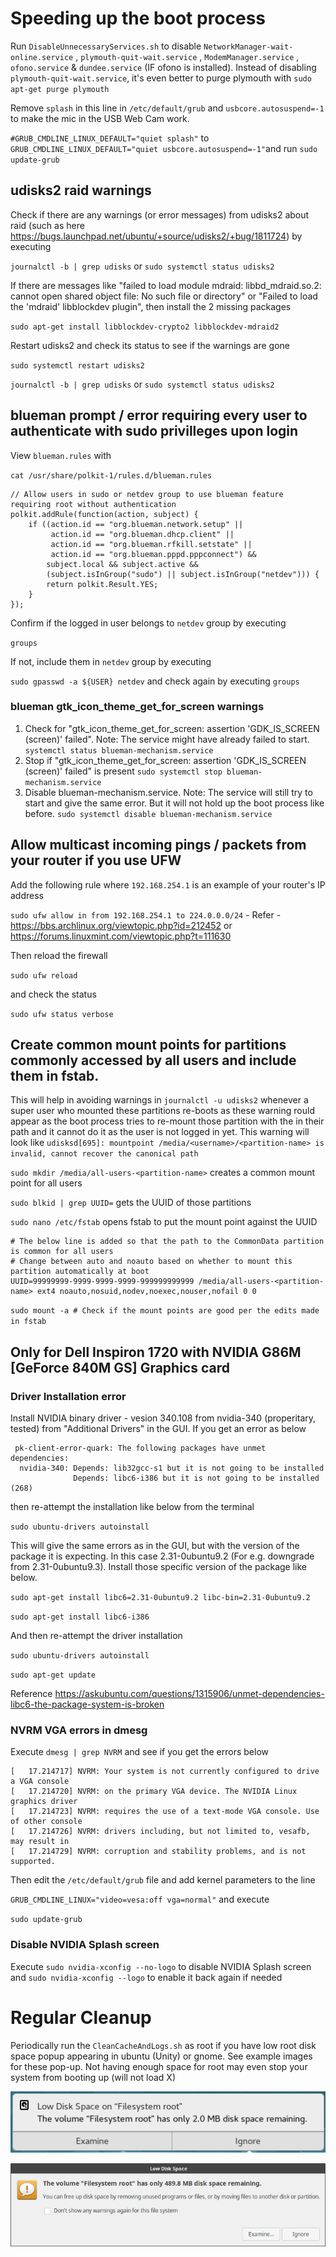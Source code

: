 # Speeding up the boot process
Run `DisableUnnecessaryServices.sh` to disable `NetworkManager-wait-online.service` , `plymouth-quit-wait.service` , `ModemManager.service` , `ofono.service` & `dundee.service` (IF ofono is installed). Instead of disabling `plymouth-quit-wait.service`, it's even better to purge plymouth with `sudo apt-get purge plymouth`

Remove `splash` in this line in `/etc/default/grub` and `usbcore.autosuspend=-1` to make the mic in the USB Web Cam work.

`#GRUB_CMDLINE_LINUX_DEFAULT="quiet splash"` to `GRUB_CMDLINE_LINUX_DEFAULT="quiet usbcore.autosuspend=-1"`and run `sudo update-grub`

## udisks2 raid warnings

Check if there are any warnings (or error messages) from udisks2 about raid (such as here https://bugs.launchpad.net/ubuntu/+source/udisks2/+bug/1811724) by executing

 `journalctl -b | grep udisks` or `sudo systemctl status udisks2`

If there are messages like "failed to load module mdraid: libbd_mdraid.so.2: cannot open shared object file: No such file or directory" or "Failed to load the 'mdraid' libblockdev plugin", then install the 2 missing packages
 
`sudo apt-get install libblockdev-crypto2 libblockdev-mdraid2`
 
Restart udisks2 and check its status to see if the warnings are gone
 
`sudo systemctl restart udisks2`
 
`journalctl -b | grep udisks` or `sudo systemctl status udisks2`

## blueman prompt / error requiring every user to authenticate with sudo privilleges upon login

View `blueman.rules` with

`cat /usr/share/polkit-1/rules.d/blueman.rules`

```
// Allow users in sudo or netdev group to use blueman feature requiring root without authentication
polkit.addRule(function(action, subject) {
    if ((action.id == "org.blueman.network.setup" ||
         action.id == "org.blueman.dhcp.client" ||
         action.id == "org.blueman.rfkill.setstate" ||
         action.id == "org.blueman.pppd.pppconnect") &&
        subject.local && subject.active &&
        (subject.isInGroup("sudo") || subject.isInGroup("netdev"))) {
        return polkit.Result.YES;
    }
});

```

Confirm if the logged in user belongs to `netdev` group by executing 

`groups`

If not, include them in `netdev` group by executing

`sudo gpasswd -a ${USER} netdev` and check again by executing `groups`

### blueman gtk_icon_theme_get_for_screen warnings
1. Check for "gtk_icon_theme_get_for_screen: assertion 'GDK_IS_SCREEN (screen)' failed". Note: The service might have already failed to start. `systemctl status blueman-mechanism.service`
2. Stop if "gtk_icon_theme_get_for_screen: assertion 'GDK_IS_SCREEN (screen)' failed" is present `sudo systemctl stop blueman-mechanism.service`
3. Disable blueman-mechanism.service. Note: The service will still try to start and give the same error. But it will not hold up the boot process like before.
 `sudo systemctl disable blueman-mechanism.service` 

## Allow multicast incoming pings / packets from your router if you use UFW

Add the following rule where `192.168.254.1` is an example of your router's IP address

`sudo ufw allow in from 192.168.254.1 to 224.0.0.0/24` - Refer - https://bbs.archlinux.org/viewtopic.php?id=212452 or https://forums.linuxmint.com/viewtopic.php?t=111630

Then reload the firewall

`sudo ufw reload`

and check the status

`sudo ufw status verbose`


## Create common mount points for partitions commonly accessed by all users and include them in fstab.
This will help in avoiding warnings in `journalctl -u udisks2` whenever a super user who mounted these partitions re-boots as these warning rould appear as the boot process tries to re-mount those partition with the <username> in their path and it cannot do it as the user is not logged in yet. This warning will look like `udisksd[695]: mountpoint /media/<username>/<partition-name> is invalid, cannot recover the canonical path`
 
`sudo mkdir /media/all-users-<partition-name>` creates a common mount point for all users

`sudo blkid | grep UUID=` gets the UUID of those partitions

`sudo nano /etc/fstab` opens fstab to put the mount point against the UUID
 
 ```
# The below line is added so that the path to the CommonData partition is common for all users
# Change between auto and noauto based on whether to mount this partition automatically at boot
UUID=99999999-9999-9999-9999-999999999999 /media/all-users-<partition-name> ext4 noauto,nosuid,nodev,noexec,nouser,nofail 0 0
```
`sudo mount -a # Check if the mount points are good per the edits made in fstab`

 
## Only for Dell Inspiron 1720 with NVIDIA G86M [GeForce 840M GS] Graphics card
### Driver Installation error
Install NVIDIA binary driver - vesion 340.108 from nvidia-340 (properitary, tested) from "Additional Drivers" in the GUI. If you get an error as below
``` 
 pk-client-error-quark: The following packages have unmet dependencies:
  nvidia-340: Depends: lib32gcc-s1 but it is not going to be installed
              Depends: libc6-i386 but it is not going to be installed (268)
```
then re-attempt the installation like below from the terminal

`sudo ubuntu-drivers autoinstall`

This will give the same errors as in the GUI, but with the version of the package it is expecting. In this case 2.31-0ubuntu9.2 (For e.g. downgrade from 2.31-0ubuntu9.3). Install those specific version of the package like below.

`sudo apt-get install libc6=2.31-0ubuntu9.2 libc-bin=2.31-0ubuntu9.2`

`sudo apt-get install libc6-i386`
 
And then re-attempt the driver installation

`sudo ubuntu-drivers autoinstall`

`sudo apt-get update`

Reference https://askubuntu.com/questions/1315906/unmet-dependencies-libc6-the-package-system-is-broken

 
### NVRM VGA errors in dmesg
Execute `dmesg | grep NVRM` and see if you get the errors below

```
[   17.214717] NVRM: Your system is not currently configured to drive a VGA console
[   17.214720] NVRM: on the primary VGA device. The NVIDIA Linux graphics driver
[   17.214723] NVRM: requires the use of a text-mode VGA console. Use of other console
[   17.214726] NVRM: drivers including, but not limited to, vesafb, may result in
[   17.214729] NVRM: corruption and stability problems, and is not supported.
```
Then edit the `/etc/default/grub` file and add kernel parameters to the line

`GRUB_CMDLINE_LINUX="video=vesa:off vga=normal"` and execute
 
`sudo update-grub`
 
### Disable NVIDIA Splash screen
 
Execute `sudo nvidia-xconfig --no-logo` to disable NVIDIA Splash screen and `sudo nvidia-xconfig --logo` to enable it back again if needed


 
# Regular Cleanup
Periodically run the `CleanCacheAndLogs.sh` as root if you have low root disk space popup appearing in ubuntu (Unity) or gnome. See example images for these pop-up.
Not having enough space for root may even stop your system from booting up (will not load X)

![Alt text](low_root_disk_space_popup_gnome.png "Example message from gnome UI")

![Alt text](low_root_disk_space_popup_ubuntu.png "Example message from Ubuntu UI")

